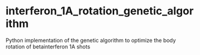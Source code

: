 # interferon_1A_rotation_genetic_algorithm
Python implementation of the genetic algorithm to optimize the body rotation of betainterferon 1A shots
